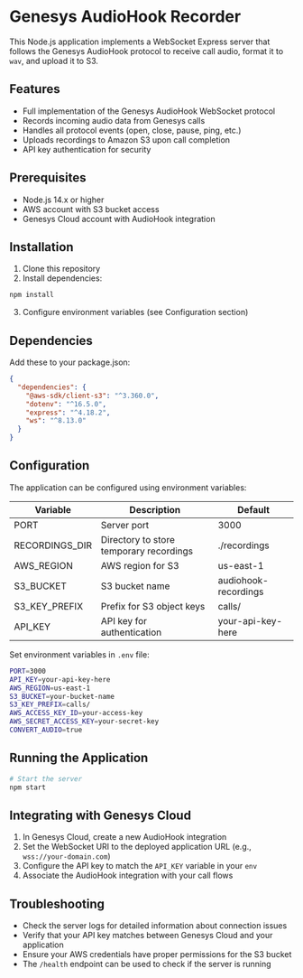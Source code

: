 # Genesys AudioHook Recorder

This Node.js application implements a WebSocket Express server that follows the Genesys AudioHook protocol to receive call audio, format it to `wav`, and upload it to S3.

## Features

- Full implementation of the Genesys AudioHook WebSocket protocol
- Records incoming audio data from Genesys calls
- Handles all protocol events (open, close, pause, ping, etc.)
- Uploads recordings to Amazon S3 upon call completion
- API key authentication for security

## Prerequisites

- Node.js 14.x or higher
- AWS account with S3 bucket access
- Genesys Cloud account with AudioHook integration

## Installation

1. Clone this repository
2. Install dependencies:

```bash
npm install
```

3. Configure environment variables (see Configuration section)

## Dependencies

Add these to your package.json:

```json
{
  "dependencies": {
    "@aws-sdk/client-s3": "^3.360.0",
    "dotenv": "^16.5.0",
    "express": "^4.18.2",
    "ws": "^8.13.0"
  }
}
```

## Configuration

The application can be configured using environment variables:

| Variable | Description | Default |
|----------|-------------|---------|
| PORT | Server port | 3000 |
| RECORDINGS_DIR | Directory to store temporary recordings | ./recordings |
| AWS_REGION | AWS region for S3 | us-east-1 |
| S3_BUCKET | S3 bucket name | audiohook-recordings |
| S3_KEY_PREFIX | Prefix for S3 object keys | calls/ |
| API_KEY | API key for authentication | your-api-key-here |

Set environment variables in `.env` file:

```bash
PORT=3000
API_KEY=your-api-key-here
AWS_REGION=us-east-1
S3_BUCKET=your-bucket-name
S3_KEY_PREFIX=calls/
AWS_ACCESS_KEY_ID=your-access-key
AWS_SECRET_ACCESS_KEY=your-secret-key
CONVERT_AUDIO=true
```

## Running the Application

```bash
# Start the server
npm start
```

## Integrating with Genesys Cloud

1. In Genesys Cloud, create a new AudioHook integration
2. Set the WebSocket URI to the deployed application URL (e.g., `wss://your-domain.com`)
3. Configure the API key to match the `API_KEY` variable in your `env`
4. Associate the AudioHook integration with your call flows

## Troubleshooting

- Check the server logs for detailed information about connection issues
- Verify that your API key matches between Genesys Cloud and your application
- Ensure your AWS credentials have proper permissions for the S3 bucket
- The `/health` endpoint can be used to check if the server is running
